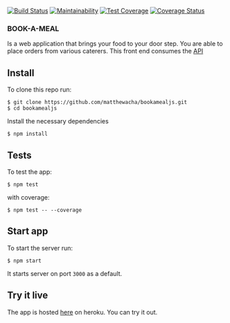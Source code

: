 [![Build Status](https://travis-ci.org/matthewacha/bookamealjs.svg?branch=master)](https://travis-ci.org/matthewacha/bookamealjs)
[![Maintainability](https://api.codeclimate.com/v1/badges/0db0555fedb97749244c/maintainability)](https://codeclimate.com/github/matthewacha/bookamealjs/maintainability)
[![Test Coverage](https://api.codeclimate.com/v1/badges/0db0555fedb97749244c/test_coverage)](https://codeclimate.com/github/matthewacha/bookamealjs/test_coverage)
[![Coverage Status](https://coveralls.io/repos/github/matthewacha/bookamealjs/badge.svg?branch=master)](https://coveralls.io/github/matthewacha/bookamealjs?branch=master)

### BOOK-A-MEAL

Is a web application that brings your food to your door step. You are able to place orders from various caterers. This front end consumes the [API](https://github.com/matthewacha/BookAMeal.git)

## Install

To clone this repo run:

```
$ git clone https://github.com/matthewacha/bookamealjs.git
$ cd bookamealjs
```

Install the necessary dependencies

```
$ npm install
```

## Tests

To test the app:

```
$ npm test
```

with coverage:

```
$ npm test -- --coverage
```

## Start app

To start the server run:

```
$ npm start
```

It starts server on port `3000` as a default.

## Try it live

The app is hosted [here](https://bookamealjs.herokuapp.com/) on heroku. You can try it out.
